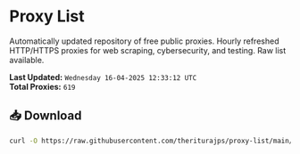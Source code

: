 # Proxy List

Automatically updated repository of free public proxies. Hourly refreshed HTTP/HTTPS proxies for web scraping, cybersecurity, and testing. Raw list available.

**Last Updated:** `Wednesday 16-04-2025 12:33:12 UTC`  
**Total Proxies:** `619`

## 📥 Download
```bash
curl -O https://raw.githubusercontent.com/theriturajps/proxy-list/main/proxies.txt
